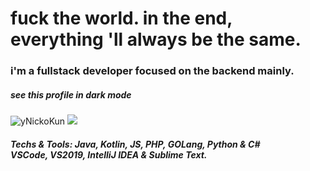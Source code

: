 <h1>fuck the world. in the end, everything 'll always be the same.</h1>
<h3>i'm a fullstack developer focused on the backend mainly.</h3>
<h5>see this profile in dark mode</h5>
<a><img src="https://github-readme-stats.vercel.app/api?username=destroyednicko&show_icons=true&theme=material-palenight&count_private=true" alt="yNickoKun"/> <img src="https://github-readme-stats.vercel.app/api/top-langs/?username=destroyednicko&hide=batchfile&layout=compact&theme=material-palenight"/></a>
<h5>Techs & Tools:
Java, Kotlin, JS, PHP, GOLang, Python & C#<br>
VSCode, VS2019, IntelliJ IDEA & Sublime Text.
</h5>

